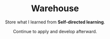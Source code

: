 <div align="center">
  
# Warehouse
Store what I learned from **Self-directed learning**.

Continue to apply and develop afterward.

</div>
